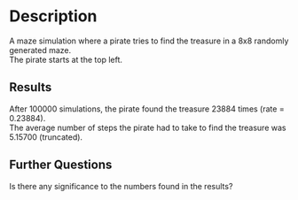 # Description
A maze simulation where a pirate tries to find the treasure in a 8x8 randomly generated maze.\
The pirate starts at the top left.
## Results
After 100000 simulations, the pirate found the treasure 23884 times (rate = 0.23884).\
The average number of steps the pirate had to take to find the treasure was 5.15700 (truncated).

## Further Questions
Is there any significance to the numbers found in the results?
